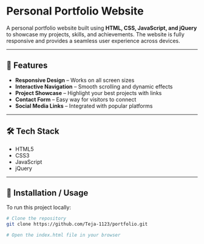 # Personal Portfolio Website  

A personal portfolio website built using **HTML, CSS, JavaScript, and jQuery** to showcase my projects, skills, and achievements. The website is fully responsive and provides a seamless user experience across devices.  

---

## 🚀 Features  
- **Responsive Design** – Works on all screen sizes  
- **Interactive Navigation** – Smooth scrolling and dynamic effects  
- **Project Showcase** – Highlight your best projects with links  
- **Contact Form** – Easy way for visitors to connect  
- **Social Media Links** – Integrated with popular platforms  

---

## 🛠 Tech Stack  
- HTML5  
- CSS3  
- JavaScript  
- jQuery  

---

## 📂 Installation / Usage  
To run this project locally:  

```bash
# Clone the repository
git clone https://github.com/Teja-1123/portfolio.git  

# Open the index.html file in your browser
